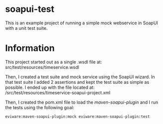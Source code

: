 soapui-test
========================

This is an example project of running a simple mock webservice in SoapUI with a unit test suite.

Information
========================

This project started out as a single .wsdl file at:  src/test/resources/timeservice.wsdl

Then, I created a test suite and mock service using the SoapUI wizard.  In that test suite I added 2 assertions
and kept the test suite as simple as possible.  I ended up with the file located at:
/src/test/resources/timeservice-soapui-project.xml 

Then, I created the pom.xml file to load the *maven-soapui-plugin* and I run the tests using the following goal:

```eviware:maven-soapui-plugin:mock eviware:maven-soapui-plugin:test```

